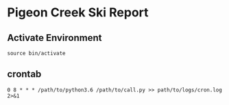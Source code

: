 # Pigeon Creek Ski Report

## Activate Environment
```
source bin/activate
```

## crontab
```
0 8 * * * /path/to/python3.6 /path/to/call.py >> path/to/logs/cron.log 2>&1
```

